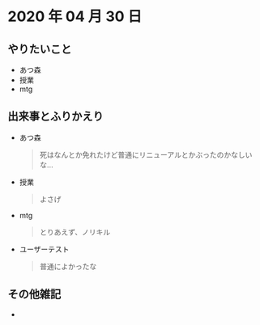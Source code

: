 # 2020 年 04 月 30 日

## やりたいこと

- あつ森
- 授業
- mtg

## 出来事とふりかえり

- あつ森
  > 死はなんとか免れたけど普通にリニューアルとかぶったのかなしいな...
- 授業
  > よさげ
- mtg
  > とりあえず、ノリキル
- ユーザーテスト
  > 普通によかったな

## その他雑記

-
